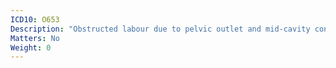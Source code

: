 ```yaml
---
ICD10: O653
Description: "Obstructed labour due to pelvic outlet and mid-cavity contraction"
Matters: No
Weight: 0
---
```

